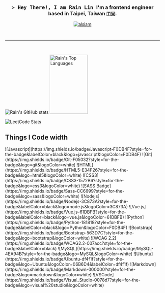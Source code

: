 <h3 align="center">
        <samp>&gt; Hey There!, I am
                <b>Rain Lin</b>
        </samp>
        I'm a frontend engineer based in Taipei, Taiwan 🇹🇼. 
</h3>



<p align="center">
 <a href="https://www.linkedin.com/in/rain-lin-8796b263/" target="_blank">
  <img src="https://img.shields.io/badge/LinkedIn-0077B5?style=for-the-badge&logo=linkedin&logoColor=white" alt="alsiam"/>
 </a>
</p>

<br/>
<hr/>
<br/>

![Rain's GitHub stats](https://github-readme-stats.vercel.app/api?username=smallma&show_icons=true&bg_color=0D1117&theme=radical)
<a href="https://github.com/smallma"><img alt="Rain's Top Languages" src="https://denvercoder1-github-readme-stats.vercel.app/api/top-langs/?username=smallma&langs_count=8&layout=compact&theme=react&border_color=7F3FBF&bg_color=0D1117&title_color=F85D7F&icon_color=F8D866" height="192px" width="49.5%" border_radius='4.5'/></a>

![LeetCode Stats](https://leetcard.jacoblin.cool/Smallma?theme=wtf)


## Things I Code width
<p>
  ![Javascript](https://img.shields.io/badge/Javascript-F0DB4F?style=for-the-badge&labelColor=black&logo=javascript&logoColor=F0DB4F)
  ![Git](https://img.shields.io/badge/Git-F05032?style=for-the-badge&logo=git&logoColor=white)
  ![HTML](https://img.shields.io/badge/HTML5-E34F26?style=for-the-badge&logo=html5&logoColor=white)
  ![CSS3](https://img.shields.io/badge/CSS3-1572B6?style=for-the-badge&logo=css3&logoColor=white)
  ![SASS Badge](https://img.shields.io/badge/Sass-CC6699?style=for-the-badge&logo=sass&logoColor=white)
  ![Nodejs](https://img.shields.io/badge/Nodejs-3C873A?style=for-the-badge&labelColor=black&logo=node.js&logoColor=3C873A)
  ![Vue.js](https://img.shields.io/badge/Vue.js-61DBFB?style=for-the-badge&labelColor=black&logo=vue.js&logoColor=61DBFB)
  ![Python](https://img.shields.io/badge/Python-181818?style=for-the-badge&labelColor=black&logo=Python&logoColor=F0DB4F)
  ![Bootstrap](https://img.shields.io/badge/Bootstrap-563D7C?style=for-the-badge&logo=bootstrap&logoColor=white)
  ![WCAG 2.2](https://img.shields.io/badge/WCAG2.2-007acc?style=for-the-badge&labelColor=black)
  ![MySQL](https://img.shields.io/badge/MySQL-4EA94B?style=for-the-badge&logo=MySQL&logoColor=white)
  ![Ubuntu](https://img.shields.io/badge/Ubuntu-df4f1f?style=for-the-badge&logo=Ubuntu&logoColor=06B6D4&labelColor=df4f1f)
  ![Markdown](https://img.shields.io/badge/Markdown-000000?style=for-the-badge&logo=markdown&logoColor=white)
  ![VSCode](https://img.shields.io/badge/Visual_Studio-0078d7?style=for-the-badge&logo=visual%20studio&logoColor=white)
</p>


